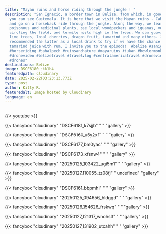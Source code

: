 ```yaml
---
title: "Mayan ruins and horse riding through the jungle ! "
description: "San Ignacio, a border town in Belize, from which, in good weather,
  you can see Guatemala. It is here that we visit the Mayan ruins - Cahal Pech
  and go on a horseback ride through the jungle. Along the way, we learn about
  poisonous and medicinal plants, see local woodpeckers and iguanas, vultures
  circling the field, and termite nests high in the trees. We saw guava trees,
  lime trees, local cherries, dragon fruit, tamarind and many others. Jose
  recommended the latter as a local drink to try if we have the chance -
  tamarind juice with rum. I invite you to the episode!  #belize #sanignacio
  #horseriding #cahalpech #ruinsandnature #mayaruins #tukan #howlermonkey
  #dronevideo #belizetravel #travelvlog #centralamericatravel #dronevideo
  #drones"
destinations: Belize
image: DSCF6180_ckk1h4
featuredpath: cloudinary
date: 2025-02-22T03:23:13.773Z
type: post
author: Kitty R.
featuredalt: Image hosted by Cloudinary
language: en
---
```

<br>{{< youtube  >}}</br>

{{< fancybox "cloudinary" "DSCF6181_k7sjjb" " " "gallery" >}}

{{< fancybox "cloudinary" "DSCF6160_u5y2xf" " " "gallery" >}}

{{< fancybox "cloudinary" "DSCF6177_bm0yac" " " "gallery" >}}

{{< fancybox "cloudinary" "DSCF6173_xfsnw4" " " "gallery" >}}

{{< fancybox "cloudinary" "20250125_103422_ugi5m1" " " "gallery" >}}

{{< fancybox "cloudinary" "20250127_110055_tz08fj" " undefined" "gallery" >}}

{{< fancybox "cloudinary" "DSCF6161_bbpmhl" " " "gallery" >}}

{{< fancybox "cloudinary" "20250125_094656_hldggd" " " "gallery" >}}

{{< fancybox "cloudinary" "20250126_154626_frskwq" " " "gallery" >}}

{{< fancybox "cloudinary" "20250127_121317_wnohs3" " " "gallery" >}}

{{< fancybox "cloudinary" "20250127_131902_utcahh" " " "gallery" >}}

